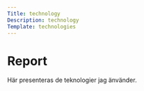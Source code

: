```yaml
---
Title: technology
Description: technology
Template: technologies
---
```



Report
==========================

Här presenteras de teknologier jag änvänder.


